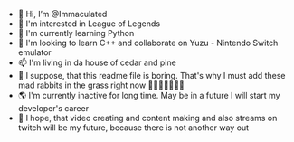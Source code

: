- 👋 Hi, I’m @Immaculated
- 👀 I'm interested in League of Legends
- 🌱 I'm currently learning Python
- 💞️ I'm looking to learn C++ and collaborate on Yuzu - Nintendo Switch emulator
- 📫 I'm living in da house of cedar and pine
- 🐇 I suppose, that this readme file is boring. That's why I must add these mad rabbits in the grass right now 🌿🐇🌿🐇🌿🐇🌿
- 🌎 I'm currently inactive for long time. May be in a future I will start my developer's career
- 🧩 I hope, that video creating and content making and also streams on twitch will be my future, because there is not another way out
<!---
Immaculated/Immaculated is a ✨ special ✨ repository because its `README.md` (this file) appears on your GitHub profile.
You can click the Preview link to take a look at your changes.
--->
